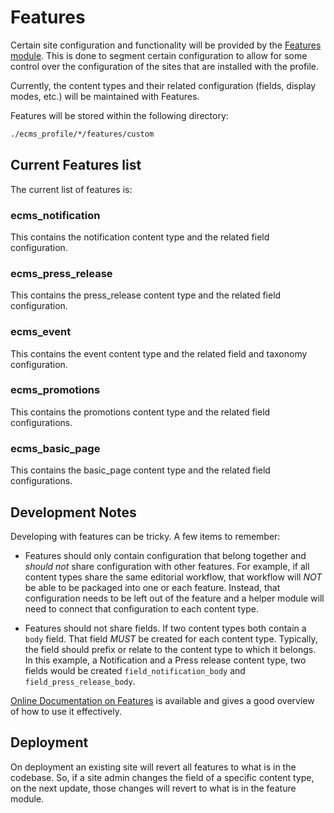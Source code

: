 # Features

Certain site configuration and functionality will be provided by the [Features module].
This is done to segment certain configuration to allow for some control over the configuration of the sites
that are installed with the profile.

Currently, the content types and their related configuration (fields, display modes, etc.)
will be maintained with Features.

Features will be stored within the following directory: 

```bash
./ecms_profile/*/features/custom
```

## Current Features list
The current list of features is:

### ecms_notification
This contains the notification content type and the related field configuration.

### ecms_press_release
This contains the press_release content type and the related field configuration.

### ecms_event
This contains the event content type and the related field and taxonomy configuration.

### ecms_promotions
This contains the promotions content type and the related field configurations.

### ecms_basic_page
This contains the basic_page content type and the related field configurations.

## Development Notes
Developing with features can be tricky. A few items to remember:

- Features should only contain configuration that belong together and _should not_ share configuration with other features.
For example, if all content types share the same editorial workflow, that workflow will _NOT_ be able to be packaged
into one or each feature. Instead, that configuration needs to be left out of the feature and a helper module will need to connect
that configuration to each content type.

- Features should not share fields. If two content types both contain a `body` field. That field _MUST_ be created for each content type. Typically, the field should prefix or relate
to the content type to which it belongs. In this example, a Notification and a Press release content type, two fields would be created `field_notification_body` and `field_press_release_body`.

[Online Documentation on Features] is available and gives a good overview of how to use it effectively.
    
## Deployment
On deployment an existing site will revert all features to what is in the codebase. So, if a site admin changes the field of a specific
content type, on the next update, those changes will revert to what is in the feature module.


[Features module]: https://www.drupal.org/project/features
[Online Documentation on Features]: https://www.drupal.org/docs/contributed-modules/features
